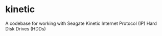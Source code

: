 kinetic
=======

A codebase for working with Seagate Kinetic Internet Protocol (IP)  Hard Disk Drives (HDDs)
